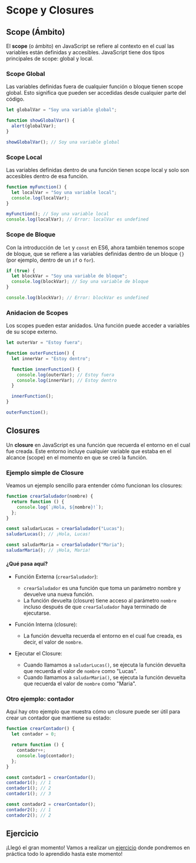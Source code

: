 # Scope y Closures

## Scope (Ámbito)

El **scope** (o ámbito) en JavaScript se refiere al contexto en el cual las variables están definidas y accesibles. JavaScript tiene dos tipos principales de scope: global y local.

### Scope Global

Las variables definidas fuera de cualquier función o bloque tienen scope global. Esto significa que pueden ser accedidas desde cualquier parte del código.

```js
let globalVar = "Soy una variable global";

function showGlobalVar() {
  alert(globalVar);
}

showGlobalVar(); // Soy una variable global
```

### Scope Local

Las variables definidas dentro de una función tienen scope local y solo son accesibles dentro de esa función.

```js
function myFunction() {
  let localVar = "Soy una variable local";
  console.log(localVar);
}

myFunction(); // Soy una variable local
console.log(localVar); // Error: localVar es undefined
```

### Scope de Bloque

Con la introducción de `let` y `const` en ES6, ahora también tenemos scope de bloque, que se refiere a las variables definidas dentro de un bloque `{}` (por ejemplo, dentro de un `if` o `for`).

```js
if (true) {
  let blockVar = "Soy una variable de bloque";
  console.log(blockVar); // Soy una variable de bloque
}

console.log(blockVar); // Error: blockVar es undefined
```

### Anidacion de Scopes

Los scopes pueden estar anidados. Una función puede acceder a variables de su scope externo.

```js
let outerVar = "Estoy fuera";

function outerFunction() {
  let innerVar = "Estoy dentro";

  function innerFunction() {
    console.log(outerVar); // Estoy fuera
    console.log(innerVar); // Estoy dentro
  }

  innerFunction();
}

outerFunction();
```

## Closures

Un **closure** en JavaScript es una función que recuerda el entorno en el cual fue creada. Este entorno incluye cualquier variable que estaba en el alcance (scope) en el momento en que se creó la función.

### Ejemplo simple de Closure

Veamos un ejemplo sencillo para entender cómo funcionan los closures:

```js
function crearSaludador(nombre) {
  return function () {
    console.log(`¡Hola, ${nombre}!`);
  };
}

const saludarLucas = crearSaludador("Lucas");
saludarLucas(); // ¡Hola, Lucas!

const saludarMaria = crearSaludador("Maria");
saludarMaria(); // ¡Hola, Maria!
```

#### ¿Qué pasa aquí?

- Función Externa (`crearSaludador`):

  - `crearSaludador` es una función que toma un parámetro nombre y devuelve una nueva función.
  - La función devuelta (closure) tiene acceso al parámetro `nombre` incluso después de que `crearSaludador` haya terminado de ejecutarse.

- Función Interna (closure):

  - La función devuelta recuerda el entorno en el cual fue creada, es decir, el valor de `nombre`.

- Ejecutar el Closure:

  - Cuando llamamos a `saludarLucas()`, se ejecuta la función devuelta que recuerda el valor de `nombre` como "Lucas".
  - Cuando llamamos a `saludarMaria()`, se ejecuta la función devuelta que recuerda el valor de `nombre` como "Maria".

### Otro ejemplo: contador

Aquí hay otro ejemplo que muestra cómo un closure puede ser útil para crear un contador que mantiene su estado:

```js
function crearContador() {
  let contador = 0;

  return function () {
    contador++;
    console.log(contador);
  };
}

const contador1 = crearContador();
contador1(); // 1
contador1(); // 2
contador1(); // 3

const contador2 = crearContador();
contador2(); // 1
contador2(); // 2
```

## Ejercicio

¡Llegó el gran momento! Vamos a realizar un [ejercicio](../exercises/05-integrator.md) donde pondremos en práctica todo lo aprendido hasta este momento!
